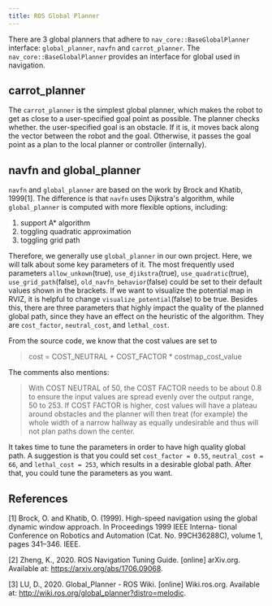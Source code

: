```yaml
---
title: ROS Global Planner
---
```

There are 3 global planners that adhere to `nav_core::BaseGlobalPlanner` interface: `global_planner`, `navfn` and `carrot_planner`. The `nav_core::BaseGlobalPlanner` provides an interface for global used in navigation.

## carrot_planner

The  `carrot_planner` is the simplest global planner, which makes the robot to get as close to a user-specified goal point as possible. The planner checks whether. the user-specified goal is an obstacle. If it is, it moves back along the vector between the robot and the goal. Otherwise, it passes the goal point as a plan to the local planner or controller (internally).

## navfn and global_planner

`navfn` and  `global_planner` are based on the work by Brock and Khatib, 1999[1]. The difference is that `navfn` uses Dijkstra's algorithm, while `global_planner` is computed with more flexible options, including:

1. support A* algorithm
2. toggling quadratic approximation
3. toggling grid path

Therefore, we generally use `global_planner` in our own project. Here, we will talk about some key parameters of it. The most frequently used parameters `allow_unkown`(true), `use_djikstra`(true), `use_quadratic`(true), `use_grid_path`(false), `old_navfn_behavior`(false) could be set to their default values shown in the brackets. If we want to visualize the potential map in RVIZ, it is helpful to change `visualize_potential`(false) to be true. Besides this, there are three parameters that highly impact the quality of the planned global path, since they have an effect on the heuristic of the algorithm. They are `cost_factor`, `neutral_cost`, and `lethal_cost`.

From the source code, we know that the cost values are set to
>cost = COST_NEUTRAL + COST_FACTOR * costmap_cost_value

The comments also mentions:
>With COST NEUTRAL of 50, the COST FACTOR needs to be about 0.8 to ensure the input values are spread evenly over the output range, 50 to 253. If COST FACTOR is higher, cost values will have a plateau around obstacles and the planner will then treat (for example) the whole width of a narrow hallway as equally undesirable and thus will not plan paths down the center.

It takes time to tune the parameters in order to have high quality global path. A suggestion is that you could set `cost_factor = 0.55`, `neutral_cost = 66`, and `lethal_cost = 253`, which results in a desirable global path. After that, you could tune the parameters as you want.

## References

[1] Brock, O. and Khatib, O. (1999). High-speed navigation using the global dynamic window approach. In Proceedings 1999 IEEE Interna- tional Conference on Robotics and Automation (Cat. No. 99CH36288C), volume 1, pages 341–346. IEEE.

[2] Zheng, K., 2020. ROS Navigation Tuning Guide. [online] arXiv.org. Available at: <https://arxiv.org/abs/1706.09068>.

[3] LU, D., 2020. Global_Planner - ROS Wiki. [online] Wiki.ros.org. Available at: <http://wiki.ros.org/global_planner?distro=melodic>.
